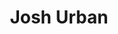 ---
title: Josh Urban
email: jurban2@nd.edu
image: "/images/headshots/joshurban.jpg"
description: Service Commissioner
weight: 21
params:
    hometown: "Pewaukee, WI"
    major: "Mechanical Engineering"
    hobbies: "Baseball, Volleyball, Pokemon, Quantum Mechanics/Computing, Nuclear Fission"
    favoritepart: "The Brotherhood - knowing I have an amazing group of guys who support me and who I can always have a good time with! Ice cream Mass is also one of the highlights of every week!"

social:
  - name: email
    icon: fa-regular fa-envelope
    link: mailto:jurban2@nd.edu
---